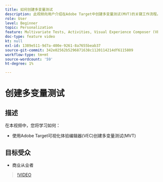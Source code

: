 ```yaml
---
title: 如何创建多变量测试
description: 此视频向用户介绍在Adobe Target中创建多变量测试(MVT)的关键工作流程。 了解创建和解释MVT的步骤。
role: User
level: Beginner
topic: Personalization
feature: Multivariate Tests, Activities, Visual Experience Composer (VEC)
doc-type: feature video
kt: null
exl-id: 1389e511-9d7a-400e-9261-8a7655beab37
source-git-commit: 342e02562b5296871638c1120114214df6115809
workflow-type: tm+mt
source-wordcount: '59'
ht-degree: 1%

---
```


# 创建多变量测试

## 描述

在本视频中，您将学习如何：

* 使用Adobe Target可视化体验编辑器(VEC)创建多变量测试(MVT)

## 目标受众

* 商业从业者

>[!VIDEO](https://video.tv.adobe.com/v/17395/?quality=12)
